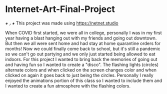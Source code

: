# Internet-Art-Final-Project
◕ ◞ ◕ This project was made using https://netnet.studio

When COVID first started, we were all in college, personally I was in my first year having a blast hanging out with my friends and going out downtown. But then we all were sent home and had stay at home quarantine orders for months! Now we could finally come back to school, but it's still a pandemic so we can't go out partying and we only just started being allowed to eat indoors. For this project I wanted to bring back the memories of going out and having fun so I wanted to create a "disco". The flashing lights (circles) alternate colors and when clicked on the screen changes color and when clicked on again it goes back to just being the circles. Personally I really enjoyed the animations portion of this class so I wanted to include them and I wanted to create a fun atmosphere with the flashing colors.

